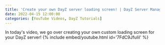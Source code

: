 ```yaml
---
title: 'Create your own DayZ server loading screen! | DayZ Server Management [Non-Expansion]'
date: 2022-04-15 12:00:00
categories: [YouTube Videos, DayZ Tutorials]
---
```

In today's video, we go over creating your own custom loading screen for your DayZ server!
{% include embed/youtube.html id='7FdC9JfuliI' %}
